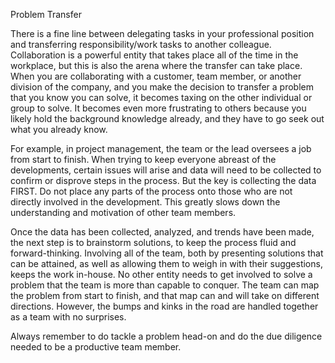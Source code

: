 Problem Transfer

There is a fine line between delegating tasks in your professional position and transferring responsibility/work tasks to 
another colleague.  Collaboration is a powerful entity that takes place all of the time in the workplace, but this is also the 
arena where the transfer can take place.  When you are collaborating with a customer, team member, or another division of the 
company, and you make the decision to transfer a problem that you know you can solve, it becomes taxing on the other 
individual or group to solve.  It becomes even more frustrating to others because you likely hold the background knowledge 
already, and they have to go seek out what you already know.

For example, in project management, the team or the lead oversees a job from start to finish.  When trying to keep everyone 
abreast of the developments, certain issues will arise and data will need to be collected to confirm or disprove steps in the 
process. But the key is collecting the data FIRST.  Do not place any parts of the process onto those who are not directly 
involved in the development.  This greatly slows down the understanding and motivation of other team members.  

Once the data has been collected, analyzed, and trends have been made, the next step is to brainstorm solutions, to keep the 
process fluid and forward-thinking.  Involving all of the team, both by presenting solutions that can be attained, as well as 
allowing them to weigh in with their suggestions, keeps the work in-house.  No other entity needs to get involved to solve a 
problem that the team is more than capable to conquer.  The team can map the problem from start to finish, and that map can 
and will take on different directions.  However, the bumps and kinks in the road are handled together as a team with no 
surprises.

Always remember to do tackle a problem head-on and do the due diligence needed to be a productive team member.  
